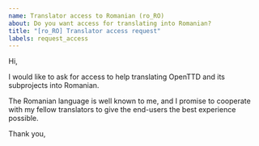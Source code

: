 ```yaml
---
name: Translator access to Romanian (ro_RO)
about: Do you want access for translating into Romanian?
title: "[ro_RO] Translator access request"
labels: request_access
---
```


<!-- translator: ro_RO -->
<!-- Please do not edit the header of this template. If you have something to add, do this at the end. -->

Hi,

I would like to ask for access to help translating OpenTTD and its subprojects into Romanian.

The Romanian language is well known to me, and I promise to cooperate with my fellow translators to give the end-users the best experience possible.

<!-- DO NOT modify anything above this line; feel free to add a personal touch below this line -->

Thank you,
